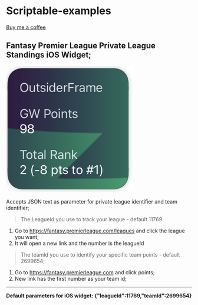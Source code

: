 # Scriptable-examples

[ Buy me a coffee ](paypal.me/ttsantos)

## Fantasy Premier League Private League Standings iOS Widget;

![iOS Widget example](https://github.com/ttsantos/Scriptable-examples/blob/main/Screenshot%202020-12-26%20at%2011.18.23.png?raw=true)

Accepts JSON text as parameter for private league identifier and team identifier;

> The LeagueId  you use to track your league - default 11769 

1. Go to https://fantasy.premierleague.com/leagues and click the league you want;
2. It will open a new link and the number is the leagueId

> The teamId you use to identify your specific team points - default 2699654;

1. Go to https://fantasy.premierleague.com and click points;
2. New link has the first number as your team id;

---

**Default parameters for iOS widget: {"leagueId":11769,"teamId":2699654}**
